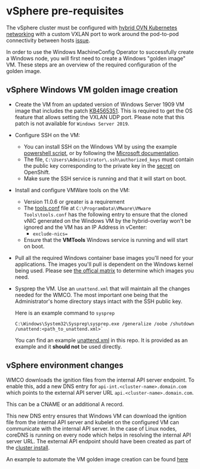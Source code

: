 # vSphere pre-requisites

The vSphere cluster must be configured with [hybrid OVN Kubernetes networking](setup-hybrid-OVNKubernetes-cluster.md)
with a custom VXLAN port to work around the pod-to-pod connectivity between
hosts [issue](https://docs.microsoft.com/en-us/virtualization/windowscontainers/kubernetes/common-problems#pod-to-pod-connectivity-between-hosts-is-broken-on-my-kubernetes-cluster-running-on-vsphere).

In order to use the Windows MachineConfig Operator to successfully create
a Windows node, you will first need to create a Windows "golden image"
VM. These steps are an overview of the required configuration of the
golden image.

## vSphere Windows VM golden image creation
* Create the VM from an updated version of Windows Server 1909 VM image
  that includes the patch [KB4565351](https://support.microsoft.com/en-us/help/4565351/windows-10-update-kb4565351).
  This is required to get the OS feature that allows setting the VXLAN UDP port.
  Please note that this patch is not available for `Windows Server 2019`.
* Configure SSH on the VM:
  * You can install SSH on the Windows VM by using the example
  [powershell script](powershell.ps1), or by following the
  [Microsoft documentation](https://docs.microsoft.com/en-us/windows-server/administration/openssh/openssh_install_firstuse).
  * The file, `C:\Users\Administrator\.ssh\authorized_keys` must
  contain the public key corresponding to the private key in the
  [secret](https://github.com/openshift/windows-machine-config-operator#usage)
  on OpenShift.
  * Make sure the SSH service is running and that it will start on boot.
* Install and configure VMWare tools on the VM:
  * Version 11.0.6 or greater is a requirement
  * The
  [tools.conf](https://docs.vmware.com/en/VMware-Tools/11.2.0/com.vmware.vsphere.vmwaretools.doc/GUID-594192DA-0306-425D-B0CD-CB141C4C6874.html)
  file at `C:\ProgramData\VMware\VMware Tools\tools.conf` has the
  following entry to ensure that the cloned vNIC
    generated on the Windows VM by the hybrid-overlay won't be ignored
    and the VM has an IP Address in vCenter:
    * `exclude-nics=`
  * Ensure that the **VMTools** Windows service is running and will
  start on boot.
* Pull all the required Windows container base images
you'll need for your applications. The images you'll pull
is dependent on the Windows kernel being used. Please see
[the offical matrix](https://docs.microsoft.com/en-us/virtualization/windowscontainers/manage-containers/container-base-images)
to determine which images you need.
* Sysprep the VM. Use an `unattend.xml` that will maintain all the
changes needed for the WMCO. The most important one being that the
Administrator's home directory stays intact with the SSH public key.

  Here is an example command to `sysprep`
  ```
  C:\Windows\System32\Sysprep\sysprep.exe /generalize /oobe /shutdown /unattend:<path_to_unattend.xml>`
  ```
  You can find an example [unattend.xml](unattend.xml) in this repo. It
  is provided as an example and it **should not** be used directly.

## vSphere environment changes
WMCO downloads the ignition files from the internal API server
endpoint. To enable this, add a new DNS entry for
`api-int.<cluster-name>.domain.com` which points to the external API
server URL `api.<cluster-name>.domain.com`.

This can be a CNAME or an additional A record.

This new DNS entry ensures that Windows VM can download the ignition
file from the internal API server and kubelet
on the configured VM can communicate with the internal API server. In
the case of Linux nodes, coreDNS is running
on every node which helps in resolving the internal API server URL. The
external API endpoint should have been
created as part of the
[cluster install](https://docs.openshift.com/container-platform/4.7/installing/installing_vsphere/installing-vsphere-installer-provisioned.html).

An example to automate the VM golden image creation can be found
[here](vsphere_ci/README.md)
